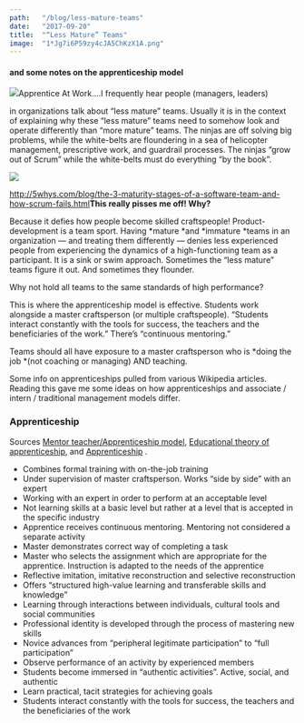 ```yaml
---
path:	"/blog/less-mature-teams"
date:	"2017-09-20"
title:	"“Less Mature” Teams"
image:	"1*Jg7i6P59zy4cJA5ChKzX1A.png"
---
```


#### and some notes on the apprenticeship model

![](/images/1*Jg7i6P59zy4cJA5ChKzX1A.png)Apprentice At Work….I frequently hear people (managers, leaders)

 in organizations talk about “less mature” teams. Usually it is in the context of explaining why these “less mature” teams need to somehow look and operate differently than “more mature” teams. The ninjas are off solving big problems, while the white-belts are floundering in a sea of helicopter management, prescriptive work, and guardrail processes. The ninjas “grow out of Scrum” while the white-belts must do everything “by the book”.

![](/images/1*mQzo3W4xWS3myNWCEFwd_g.png)

<http://5whys.com/blog/the-3-maturity-stages-of-a-software-team-and-how-scrum-fails.html>**This really pisses me off! Why?**

Because it defies how people become skilled craftspeople! Product-development is a team sport. Having *mature *and *immature *teams in an organization — and treating them differently — denies less experienced people from experiencing the dynamics of a high-functioning team as a participant. It is a sink or swim approach. Sometimes the “less mature” teams figure it out. And sometimes they flounder.

Why not hold all teams to the same standards of high performance?

This is where the apprenticeship model is effective. Students work alongside a master craftsperson (or multiple craftspeople). “Students interact constantly with the tools for success, the teachers and the beneficiaries of the work.” There’s “continuous mentoring.”

Teams should all have exposure to a master craftsperson who is *doing the job *(not coaching or managing) AND teaching.

Some info on apprenticeships pulled from various Wikipedia articles. Reading this gave me some ideas on how apprenticeships and associate / intern / traditional management models differ.

### Apprenticeship

Sources [Mentor teacher/Apprenticeship model](https://en.wikibooks.org/wiki/Mentor_teacher/Apprenticeship_model), [Educational theory of apprenticeship](https://en.wikipedia.org/wiki/Educational_theory_of_apprenticeship), and [Apprenticeship](https://en.wikipedia.org/wiki/Apprenticeship) .

* Combines formal training with on-the-job training
* Under supervision of master craftsperson. Works “side by side” with an expert
* Working with an expert in order to perform at an acceptable level
* Not learning skills at a basic level but rather at a level that is accepted in the specific industry
* Apprentice receives continuous mentoring. Mentoring not considered a separate activity
* Master demonstrates correct way of completing a task
* Master who selects the assignment which are appropriate for the apprentice. Instruction is adapted to the needs of the apprentice
* Reflective imitation, imitative reconstruction and selective reconstruction
* Offers “structured high-value learning and transferable skills and knowledge”
* Learning through interactions between individuals, cultural tools and social communities
* Professional identity is developed through the process of mastering new skills
* Novice advances from “peripheral legitimate participation” to “full participation”
* Observe performance of an activity by experienced members
* Students become immersed in “authentic activities”. Active, social, and authentic
* Learn practical, tacit strategies for achieving goals
* Students interact constantly with the tools for success, the teachers and the beneficiaries of the work
